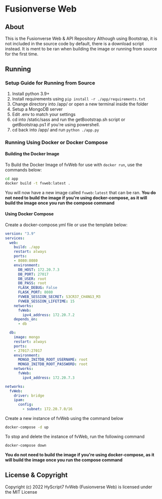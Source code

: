 
# Fusionverse Web

## About

This is the Fusionverse Web & API Repository
Although using Bootstrap, it is not included in the source code by default, there is a download script instead. It is ment to be ran when building the image or running from source for the first time.

## Running

### Setup Guide for Running from Source

1) Install python 3.9+
2) Install requirements using `pip install -r ./app/requirements.txt`
3) Change directory into /app/ or open a new terminal inside the folder
4) Setup a MongoDB server
5) Edit .env to match your settings
6) cd into /static/sass and run the getBootstrap.sh script or getBootstrap.ps1 if you're using powershell.
7) cd back into /app/ and run `python ./app.py`

### Running Using Docker or Docker Compose

#### Building the Docker Image

To Build the Docker Image of fvWeb for use with `docker run`, use the commands below:

```bash
cd app
docker build -t fvweb:latest .
```

You will now have a new image called `fvweb:latest` that can be ran.
**You do not need to build the image if you're using docker-compose, as it will build the image once you run the compose command**

#### Using Docker Compose

Create a docker-compose.yml file or use the template below:

```yml
version: "3.9"
services:
  web:
    build: ./app
    restart: always
    ports:
    - 8080:8080
    environment:
      DB_HOST: 172.20.7.3
      DB_PORT: 27017
      DB_USER: root
      DB_PASS: root
      FLASK_DEBUG: False
      FLASK_PORT: 8080
      FVWEB_SESSION_SECRET: S3CR37_CH4NG3_M3
      FVWEB_SESSION_LIFETIME: 15
    networks:
      fvWeb:
        ipv4_address: 172.20.7.2
    depends_on:
      - db

  db:
    image: mongo
    restart: always
    ports:
    - 27017:27017
    environment:
      MONGO_INITDB_ROOT_USERNAME: root
      MONGO_INITDB_ROOT_PASSWORD: root
    networks:
      fvWeb:
        ipv4_address: 172.20.7.3

networks:
  fvWeb:
    driver: bridge
    ipam:
      config:
        - subnet: 172.20.7.0/16
```

Create a new instance of fvWeb using the command below

```bash
docker-compose -d up
```

To stop and delete the instance of fvWeb, run the following command

```bash
docker-compose down
```

**You do not need to build the image if you're using docker-compose, as it will build the image once you run the compose command**

## License & Copyright

Copyright (c) 2022 HyScript7
fvWeb (Fusionverse Web) is licensed under the MIT License
